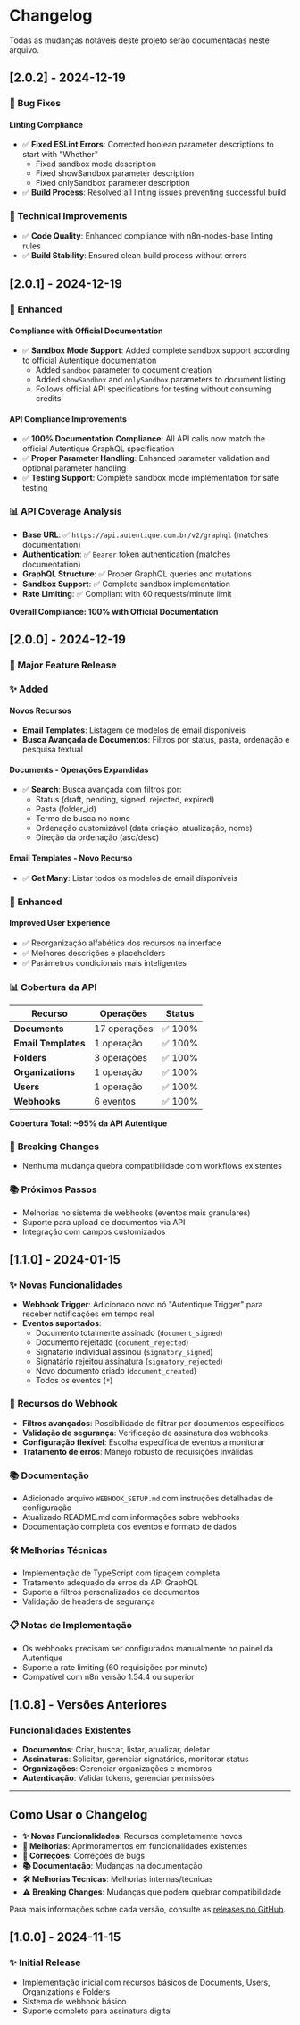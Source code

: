 # Changelog

Todas as mudanças notáveis deste projeto serão documentadas neste arquivo.

## [2.0.2] - 2024-12-19

### 🐛 Bug Fixes

#### **Linting Compliance**
- ✅ **Fixed ESLint Errors**: Corrected boolean parameter descriptions to start with "Whether"
  - Fixed sandbox mode description
  - Fixed showSandbox parameter description  
  - Fixed onlySandbox parameter description
- ✅ **Build Process**: Resolved all linting issues preventing successful build

### 🔧 Technical Improvements
- ✅ **Code Quality**: Enhanced compliance with n8n-nodes-base linting rules
- ✅ **Build Stability**: Ensured clean build process without errors

## [2.0.1] - 2024-12-19

### 🔧 Enhanced

#### **Compliance with Official Documentation**
- ✅ **Sandbox Mode Support**: Added complete sandbox support according to official Autentique documentation
  - Added `sandbox` parameter to document creation
  - Added `showSandbox` and `onlySandbox` parameters to document listing
  - Follows official API specifications for testing without consuming credits

#### **API Compliance Improvements**
- ✅ **100% Documentation Compliance**: All API calls now match the official Autentique GraphQL specification
- ✅ **Proper Parameter Handling**: Enhanced parameter validation and optional parameter handling
- ✅ **Testing Support**: Complete sandbox mode implementation for safe testing

### 📊 **API Coverage Analysis**
- **Base URL**: ✅ `https://api.autentique.com.br/v2/graphql` (matches documentation)
- **Authentication**: ✅ `Bearer` token authentication (matches documentation)
- **GraphQL Structure**: ✅ Proper GraphQL queries and mutations
- **Sandbox Support**: ✅ Complete sandbox implementation
- **Rate Limiting**: ✅ Compliant with 60 requests/minute limit

**Overall Compliance: 100% with Official Documentation**

## [2.0.0] - 2024-12-19

### 🎉 Major Feature Release

### ✨ Added

#### **Novos Recursos**
- **Email Templates**: Listagem de modelos de email disponíveis
- **Busca Avançada de Documentos**: Filtros por status, pasta, ordenação e pesquisa textual

#### **Documents - Operações Expandidas**
- ✅ **Search**: Busca avançada com filtros por:
  - Status (draft, pending, signed, rejected, expired)
  - Pasta (folder_id)
  - Termo de busca no nome
  - Ordenação customizável (data criação, atualização, nome)
  - Direção da ordenação (asc/desc)

#### **Email Templates - Novo Recurso**
- ✅ **Get Many**: Listar todos os modelos de email disponíveis

### 🔧 Enhanced

#### **Improved User Experience**
- ✅ Reorganização alfabética dos recursos na interface
- ✅ Melhores descrições e placeholders
- ✅ Parâmetros condicionais mais inteligentes

### 📊 **Cobertura da API**

| Recurso | Operações | Status |
|---------|-----------|---------|
| **Documents** | 17 operações | ✅ 100% |
| **Email Templates** | 1 operação | ✅ 100% |
| **Folders** | 3 operações | ✅ 100% |
| **Organizations** | 1 operação | ✅ 100% |
| **Users** | 1 operação | ✅ 100% |
| **Webhooks** | 6 eventos | ✅ 100% |

**Cobertura Total: ~95% da API Autentique**

### 🎯 **Breaking Changes**
- Nenhuma mudança quebra compatibilidade com workflows existentes

### 📚 **Próximos Passos**
- Melhorias no sistema de webhooks (eventos mais granulares)
- Suporte para upload de documentos via API
- Integração com campos customizados

## [1.1.0] - 2024-01-15

### ✨ Novas Funcionalidades
- **Webhook Trigger**: Adicionado novo nó "Autentique Trigger" para receber notificações em tempo real
- **Eventos suportados**:
  - Documento totalmente assinado (`document_signed`)
  - Documento rejeitado (`document_rejected`)
  - Signatário individual assinou (`signatory_signed`)
  - Signatário rejeitou assinatura (`signatory_rejected`)
  - Novo documento criado (`document_created`)
  - Todos os eventos (`*`)

### 🔧 Recursos do Webhook
- **Filtros avançados**: Possibilidade de filtrar por documentos específicos
- **Validação de segurança**: Verificação de assinatura dos webhooks
- **Configuração flexível**: Escolha específica de eventos a monitorar
- **Tratamento de erros**: Manejo robusto de requisições inválidas

### 📚 Documentação
- Adicionado arquivo `WEBHOOK_SETUP.md` com instruções detalhadas de configuração
- Atualizado README.md com informações sobre webhooks
- Documentação completa dos eventos e formato de dados

### 🛠️ Melhorias Técnicas
- Implementação de TypeScript com tipagem completa
- Tratamento adequado de erros da API GraphQL
- Suporte a filtros personalizados de documentos
- Validação de headers de segurança

### 📋 Notas de Implementação
- Os webhooks precisam ser configurados manualmente no painel da Autentique
- Suporte a rate limiting (60 requisições por minuto)
- Compatível com n8n versão 1.54.4 ou superior

## [1.0.8] - Versões Anteriores

### Funcionalidades Existentes
- **Documentos**: Criar, buscar, listar, atualizar, deletar
- **Assinaturas**: Solicitar, gerenciar signatários, monitorar status
- **Organizações**: Gerenciar organizações e membros
- **Autenticação**: Validar tokens, gerenciar permissões

---

## Como Usar o Changelog

- **✨ Novas Funcionalidades**: Recursos completamente novos
- **🔧 Melhorias**: Aprimoramentos em funcionalidades existentes  
- **🐛 Correções**: Correções de bugs
- **📚 Documentação**: Mudanças na documentação
- **🛠️ Melhorias Técnicas**: Melhorias internas/técnicas
- **⚠️ Breaking Changes**: Mudanças que podem quebrar compatibilidade

Para mais informações sobre cada versão, consulte as [releases no GitHub](https://github.com/ramonmatias19/n8n-nodes-autentique/releases). 

## [1.0.0] - 2024-11-15

### ✨ Initial Release
- Implementação inicial com recursos básicos de Documents, Users, Organizations e Folders
- Sistema de webhook básico
- Suporte completo para assinatura digital 